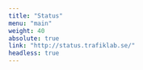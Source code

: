 ```yaml
---
title: "Status"
menu: "main"
weight: 40
absolute: true
link: "http://status.trafiklab.se/"
headless: true
---
```

